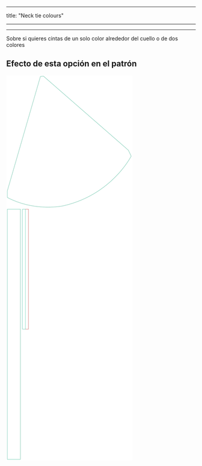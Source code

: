 - - -
title: "Neck tie colours"
- - -

***

Sobre si quieres cintas de un solo color alrededor del cuello o de dos colores

## Efecto de esta opción en el patrón

![Esta imagen muestra el efecto de esta opción superponiendo varias variantes que tienen un valor diferente para esta opción](bee_necktiecolours_sample.svg "Efecto de esta opción en el patrón")
